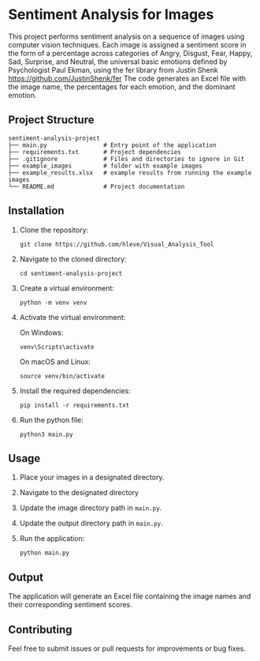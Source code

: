 # Sentiment Analysis for Images

This project performs sentiment analysis on a sequence of images using computer vision techniques. Each image is assigned a sentiment score in the form of a percentage across categories of Angry, Disgust, Fear, Happy, Sad, Surprise, and Neutral, the universal basic emotions defined by Psychologist Paul Ekman, using the fer library from Justin Shenk https://github.com/JustinShenk/fer
The code generates an Excel file with the image name, the percentages for each emotion, and the dominant emotion.

## Project Structure

```
sentiment-analysis-project
├── main.py                # Entry point of the application
├── requirements.txt       # Project dependencies
├── .gitignore             # Files and directories to ignore in Git
├── example_images         # folder with example images
├── example_results.xlsx   # example results from running the example images
└── README.md              # Project documentation
```

## Installation

1. Clone the repository:
   ```
   git clone https://github.com/hleve/Visual_Analysis_Tool
    ```

2. Navigate to the cloned directory:
   ```
   cd sentiment-analysis-project
   ```

3. Create a virtual environment:
   ```
   python -m venv venv
   ```

4. Activate the virtual environment:

   On Windows:
   ```
   venv\Scripts\activate
   ```

   On macOS and Linux:
   ```
   source venv/bin/activate
   ```

5. Install the required dependencies:
   ```
   pip install -r requirements.txt
   ```
6. Run the python file:
   ```
   python3 main.py
   ```


## Usage

1. Place your images in a designated directory.
2. Navigate to the designated directory
3. Update the image directory path in `main.py`.
4. Update the output directory path in `main.py`.
5. Run the application:

   ```
   python main.py
   ```

## Output

The application will generate an Excel file containing the image names and their corresponding sentiment scores.

## Contributing

Feel free to submit issues or pull requests for improvements or bug fixes.
